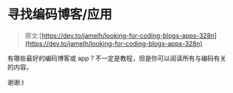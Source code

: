 # 寻找编码博客/应用

> 原文:[https://dev.to/jamelh/looking-for-coding-blogs-apps-328n](https://dev.to/jamelh/looking-for-coding-blogs-apps-328n)

有哪些最好的编码博客或 app？不一定是教程，但是你可以阅读所有与编码有关的内容。

谢谢:)